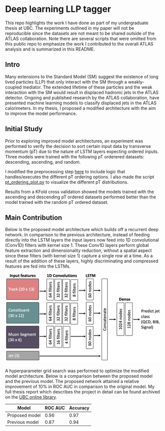 # Deep learning LLP tagger
This repo highlights the work I have done as part of my undergraduate thesis at UBC. The experiments outlined in my paper will not be reproducible since the datasets are not meant to be shared outside of the ATLAS collaboration. Note there are several scripts that were omitted from this public repo to emphasize the work I contributed to the overall ATLAS analysis and is summarized in this README.

## Intro
Many extensions to the Standard Model (SM) suggest the existence of long lived particles (LLP) that only interact with the SM through a weakly-coupled mediator. The extended lifetime of these particles and the weak interaction with the SM would result in displaced hadronic jets in the ATLAS detector. Ongoing and published research by the ATLAS collaboration, have presented machine learning models to classify displaced jets in the ATLAS calorimeters. In my thesis, I proposed a modified architecture with the aim to improve the model performance.

## Initial Study
Prior to exploring improved model architectures, an experiment was performed to verify the decision to sort certain input data by transverse momentum (pT) due to the nature of LSTM layers expecting ordered inputs. Three models were trained with the following pT orderered datasets: descending, ascending, and random. 

I modified the preprocessing step [here](https://github.com/rdesc/deep-learning-llp-tagger/blob/master/pre_process.py#L126) to include logic that handles/executes the different pT ordering options. I also made the script [pt_ordering_plot.py](https://github.com/rdesc/deep-learning-llp-tagger/blob/master/pt_ordering_plot.py) to visualize the different pT distributions.

Results from a KFold cross validation showed the models trained with the ascending and descending pT ordered datasets performed better than the model trained with the random pT ordered dataset.

## Main Contribution
Below is the proposed model architecture which builds off a recurrent deep network. In comparison to the previous architecture, instead of feeding directly into the LSTM layers the input layers now feed into 1D convolutional (Conv1D) filters with kernel size 1. These Conv1D layers perform global feature extraction and dimensionality reduction, without a spatial aspect since these filters (with kernel size 1) capture a single row at a time. As a result of the addition of these layers, highly discriminating and compressed features are fed into the LSTMs.

![](https://github.com/rdesc/deep-learning-llp-tagger/blob/master/thesis_files/new_arch.png)

A hyperparameter grid search was performed to optimize the modified model architecture. Below is a comparison between the proposed model and the previous model. The proposed network attained a relative improvement of 10% in ROC AUC in comparison to the original model. My full thesis report which describes the project in detail can be found archived on the [UBC online library](https://dx.doi.org/10.14288/1.0394306).

| Model  | ROC AUC | Accuracy |
| ------------- | ------------- | ------------- |
| Proposed model  |  0.96  |  0.97  |
| Previous model | 0.87 | 0.94 |
